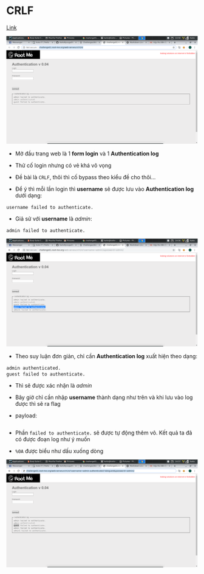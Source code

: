 # CRLF

[Link](http://challenge01.root-me.org/web-serveur/ch14/)

![1](image/1.png)

- Mở đầu trang web là 1 **form login** và 1 **Authentication log**

- Thử cố login nhưng có vẻ khá vô vọng

- Đề bài là `CRLF`, thôi thì cố bypass theo kiểu đề cho thôi...

- Để ý thì mỗi lần login thì **username** sẽ được lưu vào **Authentication log** dưới dạng:

```
username failed to authenticate.
```

- Giả sử với **username** là *admin*:

```
admin failed to authenticate.
```

![2](image/2.png)

- Theo suy luận đơn giản, chỉ cần **Authentication log** xuất hiện theo dạng:

```
admin authenticated.
guest failed to authenticate.
```

- Thì sẽ được xác nhận là *admin*

- Bây giờ chỉ cần nhập **username** thành dạng như trên và khi lưu vào log được thì sẽ ra flag

- payload:

```username: admin authenticated.%0Aguest
```

- Phần `failed to authenticate.` sẽ được tự động thêm vô. Kết quả ta đã có được đoạn log như ý muốn

- `%0A` được biểu như dấu xuống dòng

![3](image/3.png)
